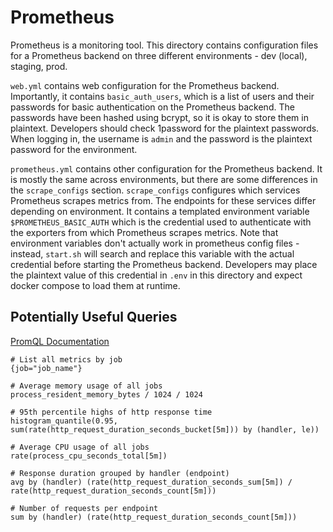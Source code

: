 # Prometheus

Prometheus is a monitoring tool. This directory contains configuration files for a Prometheus backend on three different environments - dev (local), staging, prod.

`web.yml` contains web configuration for the Prometheus backend. Importantly, it contains `basic_auth_users`, which is a list of users and their passwords for basic authentication on the Prometheus backend. The passwords have been hashed using bcrypt, so it is okay to store them in plaintext. Developers should check 1password for the plaintext passwords.
When logging in, the username is `admin` and the password is the plaintext password for the environment.

`prometheus.yml` contains other configuration for the Prometheus backend. It is mostly the same across environments, but there are some differences in the `scrape_configs` section. `scrape_configs` configures which services Prometheus scrapes metrics from. The endpoints for these services differ depending on environment. It contains a templated environment variable `$PROMETHEUS_BASIC_AUTH` which is the credential used to authenticate with the exporters from which Prometheus scrapes metrics.
Note that environment variables don't actually work in prometheus config files - instead, `start.sh` will search and replace this variable with the actual credential before starting the Prometheus backend. Developers may place the plaintext value of this credential in `.env` in this directory and expect docker compose to load them at runtime.

## Potentially Useful Queries

[PromQL Documentation](https://prometheus.io/docs/prometheus/latest/querying/basics/)

```promql
# List all metrics by job
{job="job_name"}

# Average memory usage of all jobs
process_resident_memory_bytes / 1024 / 1024

# 95th percentile highs of http response time
histogram_quantile(0.95, sum(rate(http_request_duration_seconds_bucket[5m])) by (handler, le))

# Average CPU usage of all jobs
rate(process_cpu_seconds_total[5m])

# Response duration grouped by handler (endpoint)
avg by (handler) (rate(http_request_duration_seconds_sum[5m]) / rate(http_request_duration_seconds_count[5m]))

# Number of requests per endpoint
sum by (handler) (rate(http_request_duration_seconds_count[5m]))
```
